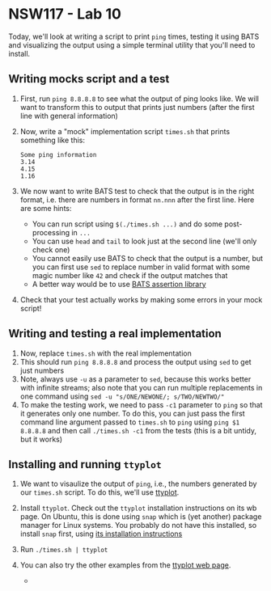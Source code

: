 # NSW117 - Lab 10

Today, we'll look at writing a script to print `ping` times, testing it using BATS and visualizing the output using a simple terminal utility that you'll need to install.

## Writing mocks script and a test

1. First, run `ping 8.8.8.8` to see what the output of ping looks like. We will want to transform this to output that prints just numbers (after the first line with general information)
2. Now, write a "mock" implementation script `times.sh` that prints something like this:

       Some ping information
       3.14
       4.15
       1.16

3. We now want to write BATS test to check that the output is in the right format, i.e. there are numbers in format `nn.nnn` after the first line. Here are some hints:

    - You can run script using `$(./times.sh ...)` and do some post-processing in `...`
    - You can use `head` and `tail` to look just at the second line (we'll only check one)
    - You cannot easily use BATS to check that the output is a number, but you can first use `sed` to replace number in valid format with some magic number like `42` and check if the output matches that
    - A better way would be to use [BATS assertion library](https://github.com/ztombol/bats-assert)

4. Check that your test actually works by making some errors in your mock script!

## Writing and testing a real implementation

1. Now, replace `times.sh` with the real implementation
2. This should run `ping 8.8.8.8` and process the output using `sed` to get just numbers
3. Note, always use `-u` as a parameter to `sed`, because this works better with infinite streams; also note that you can run multiple replacements in one command using `sed -u "s/ONE/NEWONE/; s/TWO/NEWTWO/"`
4. To make the testing work, we need to pass `-c1` parameter to `ping` so that it generates only one number. To do this, you can just pass the first command line argument passed to `times.sh` to  `ping` using `ping $1 8.8.8.8` and then call `./times.sh -c1` from the tests (this is a bit untidy, but it works)

## Installing and running `ttyplot`

1. We want to visaulize the output of `ping`, i.e., the numbers generated by our `times.sh` script. To do this, we'll use [ttyplot](https://github.com/tenox7/ttyplot).
2. Install `ttyplot`. Check out the `ttyplot` installation instructions on its wb page. On Ubuntu, this is done using `snap` which is (yet another) package manager for Linux systems. You probably do not have this installed, so install `snap` first, using [its installation instructions](https://snapcraft.io/docs/installing-snap-on-ubuntu)
3. Run `./times.sh | ttyplot`
4. You can also try the other examples from the [ttyplot web page](https://github.com/tenox7/ttyplot).

   -
